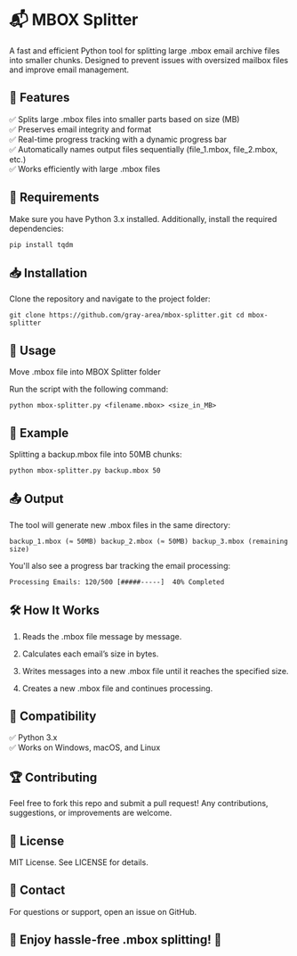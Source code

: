 # 📬 MBOX Splitter

A fast and efficient Python tool for splitting large .mbox email archive files into smaller chunks. Designed to prevent issues with oversized mailbox files and improve email management.  

## 🚀 Features

✅ Splits large .mbox files into smaller parts based on size (MB)  
✅ Preserves email integrity and format  
✅ Real-time progress tracking with a dynamic progress bar  
✅ Automatically names output files sequentially (file_1.mbox, file_2.mbox, etc.)  
✅ Works efficiently with large .mbox files  
  
## 📌 Requirements

Make sure you have Python 3.x installed. Additionally, install the required dependencies:

``pip install tqdm``  

## 📥 Installation

Clone the repository and navigate to the project folder:

``git clone https://github.com/gray-area/mbox-splitter.git
cd mbox-splitter``  

## 🔧 Usage

Move .mbox file into MBOX Splitter folder

Run the script with the following command:

``python mbox-splitter.py <filename.mbox> <size_in_MB>``  

## 📌 Example

Splitting a backup.mbox file into 50MB chunks:

``python mbox-splitter.py backup.mbox 50``  

## 📤 Output

The tool will generate new .mbox files in the same directory:

``backup_1.mbox (≈ 50MB)
backup_2.mbox (≈ 50MB)
backup_3.mbox (remaining size)``  

You'll also see a progress bar tracking the email processing:

``Processing Emails: 120/500 [#####-----]  40% Completed``  

## 🛠️ How It Works

1. Reads the .mbox file message by message.

2. Calculates each email’s size in bytes.

3. Writes messages into a new .mbox file until it reaches the specified size.

4. Creates a new .mbox file and continues processing.  

## 🐍 Compatibility

✅ Python 3.x  
✅ Works on Windows, macOS, and Linux  

## 🏆 Contributing

Feel free to fork this repo and submit a pull request! Any contributions, suggestions, or improvements are welcome.  

## 📜 License

MIT License. See LICENSE for details.  

## 📧 Contact

For questions or support, open an issue on GitHub.

## 🚀 Enjoy hassle-free .mbox splitting! 🎯
